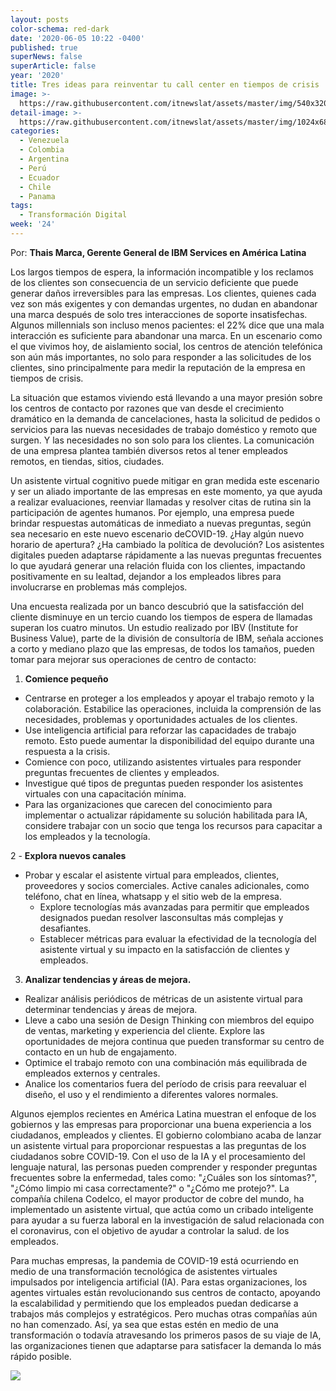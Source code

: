 ```yaml
---
layout: posts
color-schema: red-dark
date: '2020-06-05 10:22 -0400'
published: true
superNews: false
superArticle: false
year: '2020'
title: Tres ideas para reinventar tu call center en tiempos de crisis
image: >-
  https://raw.githubusercontent.com/itnewslat/assets/master/img/540x320/call-center-p.jpg
detail-image: >-
  https://raw.githubusercontent.com/itnewslat/assets/master/img/1024x680/call-center-g.jpg
categories:
  - Venezuela
  - Colombia
  - Argentina
  - Perú
  - Ecuador
  - Chile
  - Panama
tags:
  - Transformación Digital
week: '24'
---
```

Por: **Thais Marca, Gerente General de IBM Services en América Latina**

Los largos tiempos de espera, la información incompatible y los reclamos de los clientes son consecuencia de un servicio deficiente que puede generar daños irreversibles para las empresas. Los clientes, quienes cada vez son más exigentes y con demandas urgentes, no dudan en abandonar una marca después de solo tres interacciones de soporte insatisfechas. Algunos millennials son incluso menos pacientes: el 22% dice que una mala interacción es suficiente para abandonar una marca. En un escenario como el que vivimos hoy, de aislamiento social, los centros de atención telefónica son aún más importantes, no solo para responder a las solicitudes de los clientes, sino principalmente para medir la reputación de la empresa en tiempos de crisis.
 
La situación que estamos viviendo está llevando a una mayor presión sobre los centros de contacto por razones que van desde el crecimiento dramático en la demanda de cancelaciones, hasta la solicitud de pedidos o servicios para las nuevas necesidades de trabajo doméstico y remoto que surgen. Y las necesidades no son solo para los clientes. La comunicación de una empresa plantea también diversos retos al tener  empleados remotos, en tiendas, sitios, ciudades.

Un asistente virtual cognitivo puede mitigar en gran medida este escenario y ser un aliado importante de las empresas en este momento, ya que ayuda a realizar evaluaciones, reenviar llamadas y resolver citas de rutina sin la participación de agentes humanos. Por ejemplo, una empresa puede brindar respuestas automáticas de inmediato a nuevas preguntas, según sea necesario en este nuevo escenario deCOVID-19. ¿Hay algún nuevo horario de apertura? ¿Ha cambiado la política de devolución? Los asistentes digitales pueden adaptarse rápidamente a las nuevas preguntas frecuentes lo que ayudará  generar una relación fluida con los clientes, impactando positivamente en su lealtad, dejandor a los empleados libres para involucrarse en problemas más complejos.  

Una encuesta realizada por un banco descubrió que la satisfacción del cliente disminuye en un tercio cuando los tiempos de espera de llamadas superan los cuatro minutos. Un estudio realizado por IBV (Institute for Business Value), parte de la división de consultoría de IBM, señala acciones a corto y mediano plazo que las empresas, de todos los tamaños, pueden tomar para mejorar sus operaciones de centro de contacto:

1. **Comience pequeño**

  - Centrarse en proteger a los empleados y apoyar el trabajo remoto y la colaboración. Estabilice las operaciones, incluida la comprensión de las necesidades, problemas y oportunidades actuales de los clientes.
  - Use inteligencia artificial para reforzar las capacidades de trabajo remoto. Esto puede aumentar la disponibilidad del equipo durante una respuesta a la crisis.
   - Comience con poco, utilizando asistentes virtuales para responder preguntas frecuentes de clientes y empleados.
  - Investigue qué tipos de preguntas pueden responder los asistentes virtuales con una capacitación mínima.
  - Para las organizaciones que carecen del conocimiento para implementar o actualizar rápidamente su solución habilitada para IA, considere trabajar con un socio que tenga los recursos para capacitar a los empleados y la tecnología.

2 - **Explora nuevos canales**
- Probar y escalar el asistente virtual para empleados, clientes, proveedores y socios comerciales. Active canales adicionales, como teléfono, chat en línea, whatsapp y el sitio web de la empresa.
    - Explore tecnologías más avanzadas para permitir que empleados designados puedan resolver lasconsultas más complejas y desafiantes.
    - Establecer métricas para evaluar la efectividad de la tecnología del asistente virtual y su impacto en la satisfacción de clientes y empleados.

3. **Analizar tendencias y áreas de mejora.**

  - Realizar análisis periódicos de métricas de un asistente virtual para determinar tendencias y áreas de mejora.
  - Lleve a cabo una sesión de Design Thinking con miembros del equipo de  ventas,  marketing y experiencia del cliente. Explore las oportunidades de mejora continua que pueden transformar su centro de contacto en un hub de engajamento.
  - Optimice el trabajo remoto con una combinación más equilibrada de empleados externos y centrales.
  - Analice los comentarios fuera del período de crisis para reevaluar el diseño, el uso y el rendimiento a diferentes valores normales.

Algunos ejemplos recientes en América Latina muestran el enfoque de los gobiernos y las empresas para proporcionar una buena experiencia a los ciudadanos, empleados y clientes. El gobierno colombiano acaba de lanzar un asistente virtual para proporcionar respuestas a las preguntas de los ciudadanos sobre COVID-19. Con el uso de la IA y el procesamiento del lenguaje natural, las personas pueden comprender y responder preguntas frecuentes sobre la enfermedad, tales como: "¿Cuáles son los síntomas?", "¿Cómo limpio mi casa correctamente?" o "¿Cómo me protejo?". La compañía chilena Codelco, el mayor productor de cobre del mundo, ha implementado un asistente virtual, que actúa como un cribado inteligente para ayudar a su fuerza laboral en la investigación de salud relacionada con el coronavirus, con el objetivo de ayudar a controlar la salud. de los empleados.

Para muchas empresas, la pandemia de COVID-19 está ocurriendo en medio de una transformación tecnológica de asistentes virtuales impulsados por inteligencia artificial (IA). Para estas organizaciones, los agentes virtuales están revolucionando sus centros de contacto, apoyando la escalabilidad y permitiendo que los empleados puedan dedicarse a trabajos más complejos y estratégicos. Pero muchas otras compañías aún no han comenzado. Así, ya sea que estas estén en medio de una transformación o todavía atravesando los primeros pasos de su  viaje de IA, las organizaciones tienen que adaptarse para satisfacer la demanda lo más rápido posible.

<img src="https://tracker.metricool.com/c3po.jpg?hash=56f88a41e39ab42c063cc51676587a04"/>